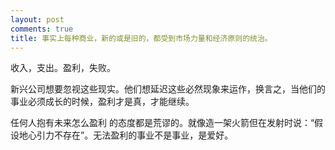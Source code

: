```yaml
---
layout: post
comments: true
title: 事实上每种商业，新的或是旧的，都受到市场力量和经济原则的统治。
---
```




收入，支出。盈利，失败。



新兴公司想要忽视这些现实。他们想延迟这些必然现象来运作，换言之，当他们的事业必须成长的时候，盈利才是真，才能继续。



任何人抱有未来怎么盈利 的态度都是荒谬的。就像造一架火箭但在发射时说：“假设地心引力不存在”。无法盈利的事业不是事业，是爱好。

